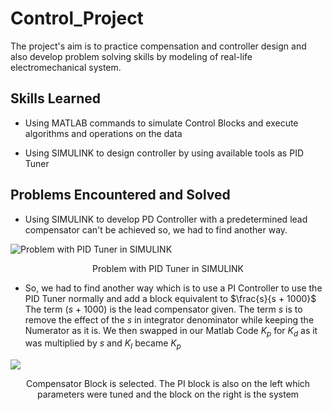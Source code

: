 # Control_Project
The project's aim is to practice compensation and controller design and also develop problem solving skills by modeling of real-life electromechanical system.

## Skills Learned
- Using MATLAB commands to simulate Control Blocks and execute algorithms and operations on the data

- Using SIMULINK to design controller by using available tools as PID Tuner

## Problems Encountered and Solved
- Using SIMULINK to develop PD Controller with a predetermined lead compensator can't be achieved so, we had to find another way.

![Problem with PID Tuner in SIMULINK](https://drive.google.com/uc?id=1YHdBBr6-jBzurWf9fAGSeVM-dW4LEL62)
<p align="center">Problem with PID Tuner in SIMULINK</p>

- So, we had to find another way which is to use a PI Controller to use the PID Tuner normally and add a block equivalent to $\frac{s}{s + 1000}$ The term (*s* + 1000) is the lead compensator given. The term *s* is to remove the effect of the *s* in integrator denominator while keeping the Numerator as it is. We then swapped in our Matlab Code *K<sub>p</sub>* for *K<sub>d</sub>*  as it was multiplied by *s* and *K<sub>I</sub>* became *K<sub>p</sub>*

<img src="https://drive.google.com/uc?id=1fIC78HF6Qmm5a3uAU2eMLWRpL91hdhKg" />
<p align="center">Compensator Block is selected. The PI block is also on the left which parameters were tuned and the block on the right is the system</p>